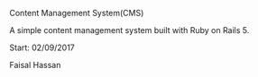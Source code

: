 Content Management System(CMS)

A simple content management system built with Ruby on Rails 5.

Start: 02/09/2017

Faisal Hassan